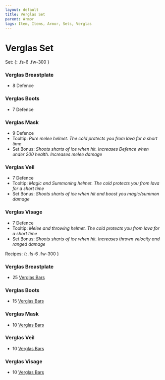 ```yaml
---
layout: default
title: Verglas Set
parent: Armor
tags: Item, Items, Armor, Sets, Verglas
---
```


# Verglas Set

Set: 
{: .fs-6 .fw-300 }
### Verglas Breastplate
- 8 Defence


### Verglas Boots
- 7 Defence


### Verglas Mask
- 9 Defence
- Tooltip: *Pure melee helmet. The cold protects you from lava for a short time*
- Set Bonus: *Shoots sharts of ice when hit. Increases Defence when under 200 health. Increases melee damage*


### Verglas Veil
- 7 Defence
- Tooltip: *Magic and Summoning helmet. The cold protects you from lava for a short time*
- Set Bonus: *Shoots sharts of ice when hit and boost you magic/summon damage*


### Verglas Visage
- 7 Defence
- Tooltip: *Melee and throwing helmet. The cold protects you from lava for a short time*
- Set Bonus: *Shoots sharts of ice when hit. Increases thrown velocity and ranged damage*


Recipes: 
{: .fs-6 .fw-300 }
### Verglas Breastplate
- 25 [Verglas Bars](https://ricklugtigheid.github.io/SupernovaMod/docs/items/materials/verglas_bar)


### Verglas Boots
- 15 [Verglas Bars](https://ricklugtigheid.github.io/SupernovaMod/docs/items/materials/verglas_bar)


### Verglas Mask
- 10 [Verglas Bars](https://ricklugtigheid.github.io/SupernovaMod/docs/items/materials/verglas_bar)


### Verglas Veil
- 10 [Verglas Bars](https://ricklugtigheid.github.io/SupernovaMod/docs/items/materials/verglas_bar)


### Verglas Visage
- 10 [Verglas Bars](https://ricklugtigheid.github.io/SupernovaMod/docs/items/materials/verglas_bar)